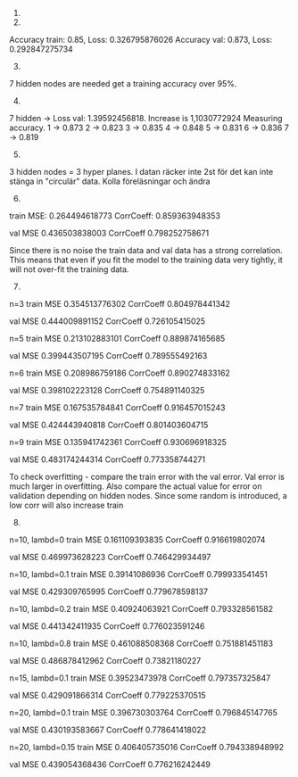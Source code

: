 1.

2.
Accuracy train: 0.85, Loss: 0.326795876026
Accuracy val: 0.873, Loss: 0.292847275734

3.
7 hidden nodes are needed get a training accuracy over 95%.

4.
7 hidden -> Loss val: 1.39592456818. Increase is 1,1030772924
Measuring accuracy.
1 -> 0.873
2 -> 0.823
3 -> 0.835
4 -> 0.848
5 -> 0.831
6 -> 0.836
7 -> 0.819

5.
3 hidden nodes = 3 hyper planes. I datan räcker inte 2st för det kan inte stänga in "circulär" data. Kolla föreläsningar och ändra

6.
train
MSE: 0.264494618773
CorrCoeff: 0.859363948353

val
MSE   0.436503838003
CorrCoeff   0.798252758671

Since there is no noise the train data and val data has a strong correlation. This means that even if you fit the model to the training data very tightly, it will not over-fit the training data.

7.
n=3
train
MSE   0.354513776302
CorrCoeff   0.804978441342

val
MSE   0.444009891152
CorrCoeff   0.726105415025

n=5
train
MSE   0.213102883101
CorrCoeff   0.889874165685

val
MSE   0.399443507195
CorrCoeff   0.789555492163

n=6
train
MSE   0.208986759186
CorrCoeff   0.890274833162

val
MSE   0.398102223128
CorrCoeff   0.754891140325

n=7
train
MSE   0.167535784841
CorrCoeff   0.916457015243

val
MSE   0.424443940818
CorrCoeff   0.801403604715

n=9
train
MSE   0.135941742361
CorrCoeff   0.930696918325

val
MSE   0.483174244314
CorrCoeff   0.773358744271

To check overfitting - compare the train error with the val error. Val error is much larger in overfitting. Also compare the actual value for error on validation depending on hidden nodes. Since some random is introduced, a low corr will also increase train

8.
n=10, lambd=0
train
MSE   0.161109393835
CorrCoeff   0.916619802074

val
MSE   0.469973628223
CorrCoeff   0.746429934497

n=10, lambd=0.1
train
MSE   0.39141086936
CorrCoeff   0.799933541451

val
MSE   0.429309765995
CorrCoeff   0.779678598137

n=10, lambd=0.2
train
MSE   0.40924063921
CorrCoeff   0.793328561582

val
MSE   0.441342411935
CorrCoeff   0.776023591246

n=10, lambd=0.8
train
MSE   0.461088508368
CorrCoeff   0.751881451183

val
MSE   0.486878412962
CorrCoeff   0.73821180227


n=15, lambd=0.1
train
MSE   0.39523473978
CorrCoeff   0.797357325847

val
MSE   0.429091866314
CorrCoeff   0.779225370515

n=20, lambd=0.1
train
MSE   0.396730303764
CorrCoeff   0.796845147765

val
MSE   0.430193583667
CorrCoeff   0.778641418022

n=20, lambd=0.15
train
MSE   0.406405735016
CorrCoeff   0.794338948992

val
MSE   0.439054368436
CorrCoeff   0.776216242449
